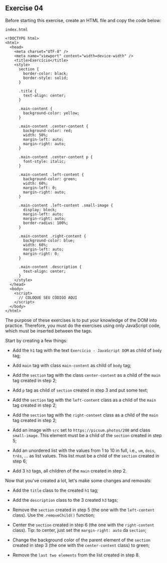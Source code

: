 ## Exercise 04

Before starting this exercise, create an HTML file and copy the code below:

`index.html`

```
<!DOCTYPE html>
<html>
  <head>
    <meta charset="UTF-8" />
    <meta name="viewport" content="width=device-width" />
    <title>Exercício</title>
    <style>
      section {
        border-color: black;
        border-style: solid;
      }

      .title {
        text-align: center;
      }

      .main-content {
        background-color: yellow;
      }

      .main-content .center-content {
        background-color: red;
        width: 50%;
        margin-left: auto;
        margin-right: auto;
      }

      .main-content .center-content p {
        font-style: italic;
      }

      .main-content .left-content {
        background-color: green;
        width: 60%;
        margin-left: 0;
        margin-right: auto;
      }

      .main-content .left-content .small-image {
        display: block;
        margin-left: auto;
        margin-right: auto;
        border-radius: 100%;
      }

      .main-content .right-content {
        background-color: blue;
        width: 60%;
        margin-left: auto;
        margin-right: 0;
      }

      .main-content .description {
        text-align: center;
      }
    </style>
  </head>
  <body>
    <script>
      // COLOQUE SEU CÓDIGO AQUI
    </script>
  </body>
</html>
```

The purpose of these exercises is to put your knowledge of the DOM into practice. Therefore, you must do the exercises using only JavaScript code, which must be inserted between the <script> and </script> tags.

Start by creating a few things:

- Add the `h1` tag with the text `Exercício - JavaScript DOM` as child of `body` tag;

- Add `main` tag with class `main-content` as child of `body` tag;

- Add the `section` tag with the class `center-content` as a child of the `main` tag created in step 2;

- Add `p` tag as child of `section` created in step 3 and put some text;

- Add the `section` tag with the `left-content` class as a child of the `main` tag created in step 2;

- Add the `section` tag with the `right-content` class as a child of the `main` tag created in step 2;

- Add an image with `src` set to `https://picsum.photos/200` and class `small-image`. This element must be a child of the `section` created in step 5;

- Add an unordered list with the values ​​from 1 to 10 in full, i.e., `um`, `dois`, `três`, … as list values. This list must be a child of the `section` created in step 6;

- Add 3 `h3` tags, all children of the `main` created in step 2.

Now that you've created a lot, let's make some changes and removals:

- Add the `title` class to the created `h1` tag;

- Add the `description` class to the 3 created `h3` tags;

- Remove the `section` created in step 5 (the one with the `left-content` class). Use the .`removeChild()` function;

- Center the `section` created in step 6 (the one with the `right-content` class). Tip: to center, just set the `margin-right: auto` da `section`;

- Change the background color of the parent element of the `section` created in step 3 (the one with the `center-content` class) to green;

- Remove the `last two elements` from the list created in step 8.
